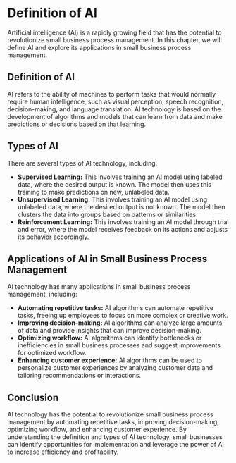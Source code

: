 Definition of AI
===================================================================================

Artificial intelligence (AI) is a rapidly growing field that has the potential to revolutionize small business process management. In this chapter, we will define AI and explore its applications in small business process management.

Definition of AI
----------------

AI refers to the ability of machines to perform tasks that would normally require human intelligence, such as visual perception, speech recognition, decision-making, and language translation. AI technology is based on the development of algorithms and models that can learn from data and make predictions or decisions based on that learning.

Types of AI
-----------

There are several types of AI technology, including:

* **Supervised Learning:** This involves training an AI model using labeled data, where the desired output is known. The model then uses this training to make predictions on new, unlabeled data.
* **Unsupervised Learning:** This involves training an AI model using unlabeled data, where the desired output is not known. The model then clusters the data into groups based on patterns or similarities.
* **Reinforcement Learning:** This involves training an AI model through trial and error, where the model receives feedback on its actions and adjusts its behavior accordingly.

Applications of AI in Small Business Process Management
-------------------------------------------------------

AI technology has many applications in small business process management, including:

* **Automating repetitive tasks:** AI algorithms can automate repetitive tasks, freeing up employees to focus on more complex or creative work.
* **Improving decision-making:** AI algorithms can analyze large amounts of data and provide insights that can improve decision-making.
* **Optimizing workflow:** AI algorithms can identify bottlenecks or inefficiencies in small business processes and suggest improvements for optimized workflow.
* **Enhancing customer experience:** AI algorithms can be used to personalize customer experiences by analyzing customer data and tailoring recommendations or interactions.

Conclusion
----------

AI technology has the potential to revolutionize small business process management by automating repetitive tasks, improving decision-making, optimizing workflow, and enhancing customer experience. By understanding the definition and types of AI technology, small businesses can identify opportunities for implementation and leverage the power of AI to increase efficiency and profitability.
